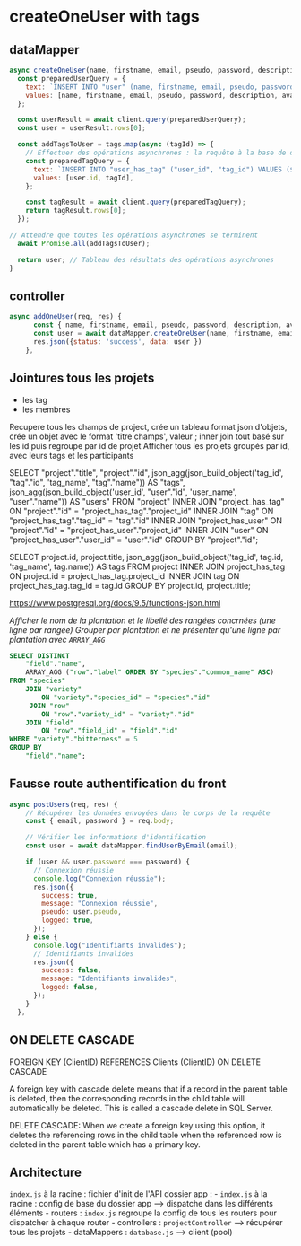 # createOneUser with tags

## dataMapper

```js
async createOneUser(name, firstname, email, pseudo, password, description, availability, tags) {
  const preparedUserQuery = {
    text: `INSERT INTO "user" (name, firstname, email, pseudo, password, description, availability) VALUES ($1, $2, $3, $4, $5, $6, $7) RETURNING *`,
    values: [name, firstname, email, pseudo, password, description, availability],
  };

  const userResult = await client.query(preparedUserQuery);
  const user = userResult.rows[0];

  const addTagsToUser = tags.map(async (tagId) => {
    // Effectuer des opérations asynchrones : la requête à la base de données
    const preparedTagQuery = {
      text: `INSERT INTO "user_has_tag" ("user_id", "tag_id") VALUES ($1, $2) RETURNING *`,
      values: [user.id, tagId],
    };

    const tagResult = await client.query(preparedTagQuery);
    return tagResult.rows[0];
  });

// Attendre que toutes les opérations asynchrones se terminent
  await Promise.all(addTagsToUser);

  return user; // Tableau des résultats des opérations asynchrones
}
```

## controller

```js
async addOneUser(req, res) {
      const { name, firstname, email, pseudo, password, description, availability, tags } = req.body;
      const user = await dataMapper.createOneUser(name, firstname, email, pseudo, password, description, availability, tags);
      res.json({status: 'success', data: user })
    },
```

## Jointures tous les projets

- les tag
- les membres

Recupere tous les champs de project, crée un tableau format json d'objets, crée un objet avec le format 'titre champs', valeur ; inner join tout basé sur les id puis regroupe par id de projet
Afficher tous les projets groupés par id, avec leurs tags et les participants

SELECT "project"."title", "project"."id",
json_agg(json_build_object('tag_id', "tag"."id", 'tag_name', "tag"."name")) AS "tags",
json_agg(json_build_object('user_id', "user"."id", 'user_name', "user"."name")) AS "users"
FROM "project"
INNER JOIN "project_has_tag" ON "project"."id" = "project_has_tag"."project_id"
INNER JOIN "tag" ON "project_has_tag"."tag_id" = "tag"."id"
INNER JOIN "project_has_user" ON "project"."id" = "project_has_user"."project_id"
INNER JOIN "user" ON "project_has_user"."user_id" = "user"."id"
GROUP BY "project"."id";

SELECT project.id, project.title,
json_agg(json_build_object('tag_id', tag.id, 'tag_name', tag.name)) AS tags
FROM project
INNER JOIN project_has_tag ON project.id = project_has_tag.project_id
INNER JOIN tag ON project_has_tag.tag_id = tag.id
GROUP BY project.id, project.title;

https://www.postgresql.org/docs/9.5/functions-json.html

*Afficher le nom de la plantation et le libellé des rangées concrnées (une ligne par rangée)*
*Grouper par plantation et ne présenter qu'une ligne par plantation avec ``ARRAY_AGG``*

```SQL
SELECT DISTINCT 
    "field"."name", 
    ARRAY_AGG ("row"."label" ORDER BY "species"."common_name" ASC)
FROM "species"
    JOIN "variety"
        ON "variety"."species_id" = "species"."id"
     JOIN "row"
        ON "row"."variety_id" = "variety"."id"
    JOIN "field"
        ON "row"."field_id" = "field"."id"
WHERE "variety"."bitterness" = 5
GROUP BY 
    "field"."name";
```


## Fausse route authentification du front

```js
async postUsers(req, res) {
    // Récupérer les données envoyées dans le corps de la requête
    const { email, password } = req.body;

    // Vérifier les informations d'identification
    const user = await dataMapper.findUserByEmail(email);

    if (user && user.password === password) {
      // Connexion réussie
      console.log("Connexion réussie");
      res.json({
        success: true,
        message: "Connexion réussie",
        pseudo: user.pseudo,
        logged: true,
      });
    } else {
      console.log("Identifiants invalides");
      // Identifiants invalides
      res.json({
        success: false,
        message: "Identifiants invalides",
        logged: false,
      });
    }
  },
```

## ON DELETE CASCADE

FOREIGN KEY (ClientID)
        REFERENCES Clients (ClientID)
        ON DELETE CASCADE

A foreign key with cascade delete means that if a record in the parent table is deleted, then the corresponding records in the child table will automatically be deleted. This is called a cascade delete in SQL Server.

DELETE CASCADE: When we create a foreign key using this option, it deletes the referencing rows in the child table when the referenced row is deleted in the parent table which has a primary key.

## Architecture

`index.js` à la racine : fichier d'init de l'API
dossier app :
    - `index.js` à la racine : config de base du dossier app --> dispatche dans les différents éléments
    - routers : `index.js` regroupe la config de tous les routers pour dispatcher à chaque router
    - controllers : `projectController` --> récupérer tous les projets
    - dataMappers : `database.js` --> client (pool)
